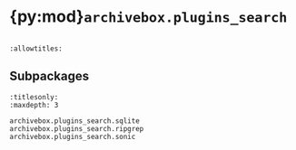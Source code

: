 # {py:mod}`archivebox.plugins_search`

```{py:module} archivebox.plugins_search
```

```{autodoc2-docstring} archivebox.plugins_search
:allowtitles:
```

## Subpackages

```{toctree}
:titlesonly:
:maxdepth: 3

archivebox.plugins_search.sqlite
archivebox.plugins_search.ripgrep
archivebox.plugins_search.sonic
```
